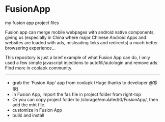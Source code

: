 # FusionApp
my fusion app project files

Fusion app can merge mobile webpages with android native components, giving us (especially in China where major Chinese Android Apps and websites are loaded with ads, misleading links and redirects) a much better browsering experience...

This repository is just a brief example of what Fusion App can do, I only used a few simple javascript injections to autofill/autologin and remove ads. Find more in coolapk community.

---
- grab the 'Fusion App' app from coolapk (Huge thanks to developer @寒歌)
- in Fusion App, import the fas file in project folder from right-top
- Or you can copy project folder to /storage/emulated/0/FusionApp/, then add the mht file.
- customize in Fusion App
- build and install
